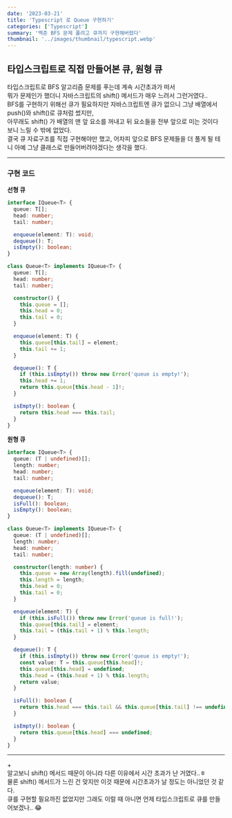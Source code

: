 ```yaml
---
date: '2023-03-21'
title: 'Typescript 로 Queue 구현하기'
categories: ['Typescript']
summary: '백준 BFS 문제 풀려고 큐까지 구현해버렸다'
thumbnail: '../images/thumbnail/typescript.webp'
---
```


## 타입스크립트로 직접 만들어본 큐, 원형 큐

타입스크립트로 BFS 알고리즘 문제를 푸는데 계속 시간초과가 떠서  
뭐가 문제인가 했더니 자바스크립트의 shift() 메서드가 매우 느려서 그런거였다..  
BFS를 구현하기 위해선 큐가 필요하지만 자바스크립트엔 큐가 없으니 그냥 배열에서 push()와 shift()로 큐처럼 썼지만,  
아무래도 shift() 가 배열의 맨 앞 요소를 꺼내고 뒤 요소들을 전부 앞으로 미는 것이다 보니 느릴 수 밖에 없었다.  
결국 큐 자료구조를 직접 구현해야만 했고, 어차피 앞으로 BFS 문제들을 더 풀게 될 테니 아예 그냥 클래스로 만들어버려야겠다는 생각을 했다.

---

### 구현 코드

**선형 큐**

```typescript
interface IQueue<T> {
  queue: T[];
  head: number;
  tail: number;

  enqueue(element: T): void;
  dequeue(): T;
  isEmpty(): boolean;
}

class Queue<T> implements IQueue<T> {
  queue: T[];
  head: number;
  tail: number;

  constructor() {
    this.queue = [];
    this.head = 0;
    this.tail = 0;
  }

  enqueue(element: T) {
    this.queue[this.tail] = element;
    this.tail += 1;
  }

  dequeue(): T {
    if (this.isEmpty()) throw new Error('queue is empty!');
    this.head += 1;
    return this.queue[this.head - 1]!;
  }

  isEmpty(): boolean {
    return this.head === this.tail;
  }
}
```

**원형 큐**

```typescript
interface IQueue<T> {
  queue: (T | undefined)[];
  length: number;
  head: number;
  tail: number;

  enqueue(element: T): void;
  dequeue(): T;
  isFull(): boolean;
  isEmpty(): boolean;
}

class Queue<T> implements IQueue<T> {
  queue: (T | undefined)[];
  length: number;
  head: number;
  tail: number;

  constructor(length: number) {
    this.queue = new Array(length).fill(undefined);
    this.length = length;
    this.head = 0;
    this.tail = 0;
  }

  enqueue(element: T) {
    if (this.isFull()) throw new Error('queue is full!');
    this.queue[this.tail] = element;
    this.tail = (this.tail + 1) % this.length;
  }

  dequeue(): T {
    if (this.isEmpty()) throw new Error('queue is empty!');
    const value: T = this.queue[this.head]!;
    this.queue[this.head] = undefined;
    this.head = (this.head + 1) % this.length;
    return value;
  }

  isFull(): boolean {
    return this.head === this.tail && this.queue[this.tail] !== undefined;
  }

  isEmpty(): boolean {
    return this.queue[this.head] === undefined;
  }
}
```

---

\+  
알고보니 shift() 메서드 때문이 아니라 다른 이유에서 시간 초과가 난 거였다..ㅎ  
물론 shift() 메서드가 느린 건 맞지만 이것 때문에 시간초과가 날 정도는 아니었던 것 같다.  
큐를 구현할 필요까진 없었지만 그래도 이럴 때 아니면 언제 타입스크립트로 큐를 만들어보겠나.. 😂
